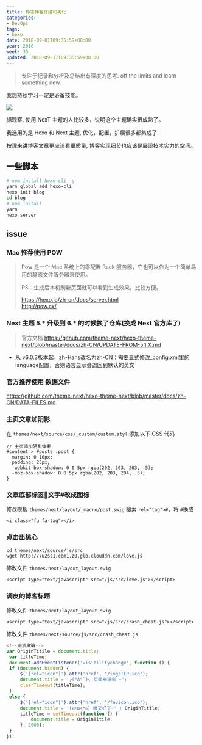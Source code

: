 ```yaml
---
title: 静态博客搭建和美化
categories:
- DevOps
tags:
- hexo
date: 2018-09-01T09:35:59+08:00
year: 2018
week: 35
updated: 2018-09-17T09:35:59+08:00
---
```


> 专注于记录和分析及总结出有深度的思考.
> off the limits and learn something new.

我想持续学习一定是必备技能。

![](https://cdn.jsdelivr.net/gh/HaoweiCh/imgs/DA9D007FFAA207224EDC1D6DB69446342190FFAB.webp)

<!-- more -->

据观察, 使用 NexT 主题的人比较多，说明这个主题确实很成熟了。

我选用的是 Hexo 和 Next 主题, 优化，配置，扩展很多都集成了.

按理来讲博客文章更应该看重质量, 博客实现细节也应该是展现技术实力的空间。

## 一些脚本

```bash
# npm install hexo-cli -g
yarn global add hexo-cli
hexo init blog
cd blog
# npm install
yarn
hexo server
```


## issue

### Mac 推荐使用 POW
> Pow 是一个 Mac 系统上的零配置 Rack 服务器，它也可以作为一个简单易用的静态文件服务器来使用。
>  
> PS：生成后本机刷新页面就可以看到生成效果，比较方便。
>
> https://hexo.io/zh-cn/docs/server.html  
> http://pow.cx/


### Next 主题 5.* 升级到 6.* 的时候换了仓库(换成 Next 官方库了)
> 官方文档 https://github.com/theme-next/hexo-theme-next/blob/master/docs/zh-CN/UPDATE-FROM-5.1.X.md

* 从 v6.0.3版本起，zh-Hans改名为zh-CN：需要显式修改_config.xml里的language配置，否则语言显示会退回到默认的英文

### 官方推荐使用 数据文件
https://github.com/theme-next/hexo-theme-next/blob/master/docs/zh-CN/DATA-FILES.md

### 主页文章加阴影

在 `themes/next/source/css/_custom/custom.styl` 添加以下 CSS 代码

```
// 主页添加阴影效果
#content > #posts .post {
  margin: 0 10px;
  padding: 25px;
  -webkit-box-shadow: 0 0 5px rgba(202, 203, 203, .5);
  -moz-box-shadow: 0 0 5px rgba(202, 203, 204, .5);
}
```

### 文章底部标签文字#改成图标

修改模板 `themes/next/layout/_macro/post.swig`
搜索 `rel="tag">#`，将 `#`换成   

```
<i class="fa fa-tag"></i>
```

### 点击出桃心

```
cd themes/next/source/js/src
wget http://7u2ss1.com1.z0.glb.clouddn.com/love.js
```

修改文件 `themes/next/layout_layout.swig`

```
<script type="text/javascript" src="/js/src/love.js"></script>
```

### 调皮的博客标题

修改文件 `themes/next/layout_layout.swig`

```
<script type="text/javascript" src="/js/src/crash_cheat.js"></script>
```

修改文件 `themes/next/source/js/src/crash_cheat.js`

```js
<!--崩溃欺骗-->
var OriginTitile = document.title;
 var titleTime;
 document.addEventListener('visibilitychange', function () {
 if (document.hidden) {
     $('[rel="icon"]').attr('href', "/img/TEP.ico");
     document.title = '╭(°A°`)╮ 页面崩溃啦 ~';
     clearTimeout(titleTime);
 }
 else {
     $('[rel="icon"]').attr('href', "/favicon.ico");
     document.title = '(ฅ>ω<*ฅ) 噫又好了~' + OriginTitile;
     titleTime = setTimeout(function () {
         document.title = OriginTitile;
     }, 2000);
 }
});
```